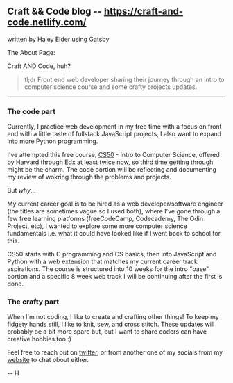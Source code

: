## Craft && Code blog -- https://craft-and-code.netlify.com/
written by Haley Elder using Gatsby


The About Page: 

Craft AND Code, huh? 

> tl;dr Front end web developer sharing their journey through an intro to computer science course and some crafty projects updates. 

--------------

### **The code part** 

Currently, I practice web development in my free time with a focus on front end with a little taste of fullstack JavaScript projects, I also want to expand into more Python programming.

I've attempted this free course, [CS50](https://cs50.harvard.edu/x/2021/) - Intro to Computer Science, offered by Harvard through Edx at least twice now, so third time getting through might be the charm. The code portion will be reflecting and documenting my review of wokring through the problems and projects.

But _why_...

My current career goal is to be hired as a web developer/software engineer (the titles are sometimes vague so I used both), where I've gone through a few free learning platforms (freeCodeCamp, Codecademy, The Odin Project, etc), I wanted to explore some more computer science fundamentals i.e. what it could have looked like if I went back to school for this. 

CS50 starts with C programming and CS basics, then into JavaScript and Python with a web extension that matches my current career track aspirations. The course is structured into 10 weeks for the intro "base" portion and a specific 8 week web track I will be continuing after the first is done. 


### **The crafty part**
When I'm not coding, I like to create and crafting other things! To keep my fidgety hands still, I like to knit, sew, and cross stitch. These updates will probably be a bit more spare but, but I want to share coders can have creative hobbies too :)

Feel free to reach out on [twitter](https://www.twitter.com/haley_elder), or from another one of my socials from my [website](https://haleyelder.com) to chat obout either.

-- H